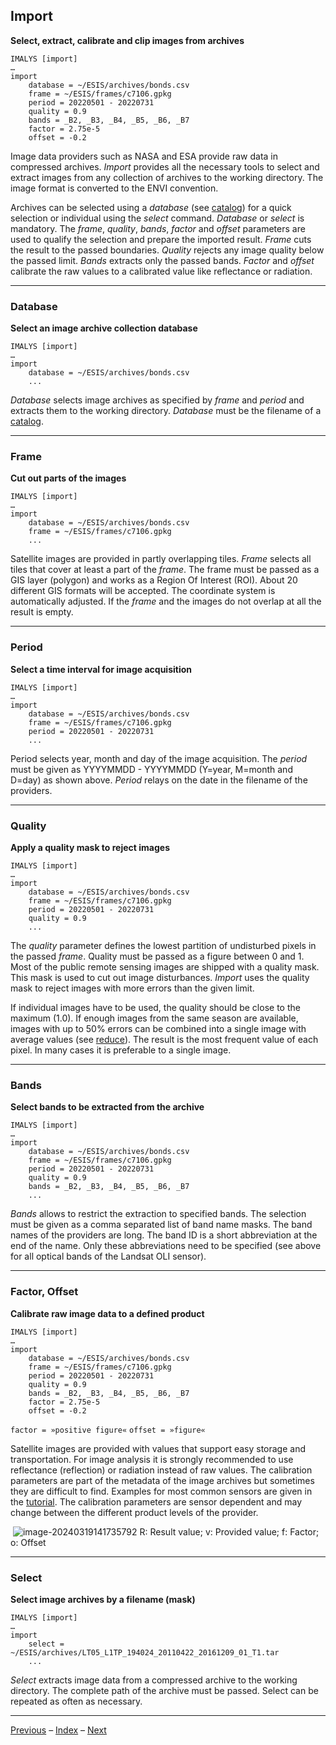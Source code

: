 ## Import	

**Select, extract, calibrate and clip images from archives**

```
IMALYS [import]
…
import
	database = ~/ESIS/archives/bonds.csv
	frame = ~/ESIS/frames/c7106.gpkg
	period = 20220501 - 20220731
	quality = 0.9
	bands = _B2, _B3, _B4, _B5, _B6, _B7
	factor = 2.75e-5
	offset = -0.2
```

Image data providers such as NASA and ESA provide raw data in compressed archives. *Import* provides all the necessary tools to select and extract images from any collection of archives to the working directory. The image format is converted to the ENVI convention. 

Archives can be selected using a *database* (see [catalog](2_Catalog.md)) for a quick selection or individual using the *select* command. *Database* or *select* is mandatory. The *frame*, *quality*, *bands*, *factor* and *offset* parameters are used to qualify the selection and prepare the imported result. *Frame* cuts the result to the passed boundaries. *Quality* rejects any image quality below the passed limit. *Bands* extracts only the passed bands. *Factor* and *offset* calibrate the raw values to a calibrated value like reflectance or radiation.

------

### Database

**Select an image archive collection database**

```
IMALYS [import]
…
import
	database = ~/ESIS/archives/bonds.csv
	...
```

*Database* selects image archives as specified by *frame* and *period* and extracts them to the working directory. *Database* must be the filename of a [catalog](2_Catalog.md).

------

### Frame

**Cut out parts of the images**

```
IMALYS [import]
…
import
	database = ~/ESIS/archives/bonds.csv
	frame = ~/ESIS/frames/c7106.gpkg
	...
```

Satellite images are provided in partly overlapping tiles. *Frame* selects all tiles that cover at least a part of the *frame*. The frame must be passed as a GIS layer (polygon) and works as a Region Of Interest (ROI). About 20 different GIS formats will be accepted. The coordinate system is automatically adjusted. If the *frame* and the images do not overlap at all the result is empty. 

------

### Period

**Select a time interval for image acquisition**

```
IMALYS [import]
…
import
	database = ~/ESIS/archives/bonds.csv
	frame = ~/ESIS/frames/c7106.gpkg
	period = 20220501 - 20220731
	...
```

Period selects year, month and day of the image acquisition. The *period* must be given as YYYYMMDD - YYYYMMDD (Y=year, M=month and D=day) as shown above. *Period* relays on the date in the filename of the providers.

------

### Quality

**Apply a quality mask to reject images**

```
IMALYS [import]
…
import
	database = ~/ESIS/archives/bonds.csv
	frame = ~/ESIS/frames/c7106.gpkg
	period = 20220501 - 20220731
	quality = 0.9
	...
```

The *quality* parameter defines the lowest partition of undisturbed pixels in the passed *frame*. Quality must be passed as a figure between 0 and 1. Most of the public remote sensing images are shipped with a quality mask. This mask is used to cut out image disturbances. *Import* uses the quality mask to reject images with more errors than the given limit.

If individual images have to be used, the quality should be close to the maximum (1.0). If enough images from the same season are available, images with up to 50% errors can be combined into a single image with average values (see [reduce](5_Reduce.md)). The result is the most frequent value of each pixel. In many cases it is preferable to a single image.

------

### Bands

**Select bands to be extracted from the archive**

```
IMALYS [import]
…
import
	database = ~/ESIS/archives/bonds.csv
	frame = ~/ESIS/frames/c7106.gpkg
	period = 20220501 - 20220731
	quality = 0.9
	bands = _B2, _B3, _B4, _B5, _B6, _B7
	...
```

*Bands* allows to restrict the extraction to specified bands. The selection must be given as a comma separated list of band name masks. The band names of the providers are long. The band ID is a short abbreviation at the end of the name. Only these abbreviations need to be specified (see above for all optical bands of the Landsat OLI sensor). 

------

### Factor, Offset

**Calibrate raw image data to a defined product**

```
IMALYS [import]
…
import
	database = ~/ESIS/archives/bonds.csv
	frame = ~/ESIS/frames/c7106.gpkg
	period = 20220501 - 20220731
	quality = 0.9
	bands = _B2, _B3, _B4, _B5, _B6, _B7
	factor = 2.75e-5
	offset = -0.2
```

`factor = »positive figure«`
`offset = »figure«`

Satellite images are provided with values that support easy storage and transportation. For image analysis it is strongly recommended to use reflectance (reflection) or radiation instead of raw values. The calibration parameters are part of the metadata of the image archives but sometimes they are difficult to find. Examples for most common sensors are given in the [tutorial](../tutorials). The calibration parameters are sensor dependent and may change between the different product levels of the provider. 

​	![image-20240319141735792](../images/3_factor-offset.png)	R: Result value; v: Provided value; f: Factor; o: Offset

------

### Select

**Select image archives by a filename (mask)**

```
IMALYS [import]
…
import
	select = ~/ESIS/archives/LT05_L1TP_194024_20110422_20161209_01_T1.tar
	...
```

*Select* extracts image data from a compressed archive to the working directory. The complete path of the archive must be passed. Select can be repeated as often as necessary.

------

[Previous](2_Catalog.md)	–	[Index](README.md)	–	[Next](4_Compile.md)
